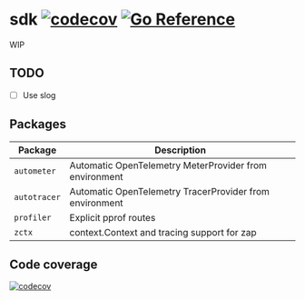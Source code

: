 # sdk [![codecov](https://codecov.io/gh/go-faster/sdk/branch/main/graph/badge.svg?token=cEE7AZ38Ho)](https://codecov.io/gh/go-faster/sdk) [![Go Reference](https://pkg.go.dev/badge/github.com/go-faster/sdk.svg)](https://pkg.go.dev/github.com/go-faster/sdk)
WIP


## TODO
- [ ] Use slog

## Packages

| Package      | Description                                             |
|--------------|---------------------------------------------------------|
| `autometer`  | Automatic OpenTelemetry MeterProvider from environment  |
| `autotracer` | Automatic OpenTelemetry TracerProvider from environment |
| `profiler`   | Explicit pprof routes                                   |
| `zctx`       | context.Context and tracing support for zap             |

## Code coverage 

[![codecov](https://codecov.io/gh/go-faster/sdk/branch/main/graphs/sunburst.svg?token=cEE7AZ38Ho)](https://codecov.io/gh/go-faster/sdk)
